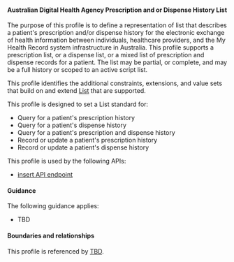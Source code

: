 #### Australian Digital Health Agency Prescription and or Dispense History List
The purpose of this profile is to define a representation of list that describes a patient's prescription and/or dispense history for the electronic exchange of health information between individuals, healthcare providers, and the My Health Record system infrastructure in Australia. This profile supports a prescription list, or a dispense list, or a mixed list of prescription and dispense records for a patient. The list may be partial, or complete, and may be a full history or scoped to an active script list.

This profile identifies the additional constraints, extensions, and value sets that build on and extend [List](http://hl7.org/fhir/R4/list.html) that are supported. 

This profile is designed to set a List standard for:
* Query for a patient's prescription history
* Query for a patient's dispense history
* Query for a patient's prescription and dispense history
* Record or update a patient's prescription history
* Record or update a patient's dispense history

This profile is used by the following APIs:
* [insert API endpoint](StructureDefinition-TBD-1.html)


#### Guidance
The following guidance applies:
* TBD


#### Boundaries and relationships
This profile is referenced by 
[TBD](StructureDefinition-TBD-1.html).

 
